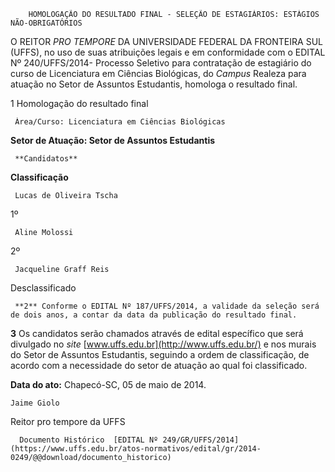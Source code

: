         HOMOLOGAÇÃO DO RESULTADO FINAL - SELEÇÃO DE ESTAGIÁRIOS: ESTÁGIOS NÃO-OBRIGATÓRIOS  

O REITOR *PRO TEMPORE* DA UNIVERSIDADE FEDERAL DA FRONTEIRA SUL (UFFS), no uso de suas atribuições legais e em conformidade com o EDITAL Nº 240/UFFS/2014- Processo Seletivo para contratação de estagiário do curso de Licenciatura em Ciências Biológicas, do *Campus* Realeza para atuação no Setor de Assuntos Estudantis, homologa o resultado final.

 1 Homologação do resultado final

     Àrea/Curso: Licenciatura em Ciências Biológicas

  

 **Setor de Atuação: Setor de Assuntos Estudantis**

     **Candidatos**

   **Classificação**

     Lucas de Oliveira Tscha

   1º 

     Aline Molossi

   2º 

     Jacqueline Graff Reis

   Desclassificado

     **2** Conforme o EDITAL Nº 187/UFFS/2014, a validade da seleção será de dois anos, a contar da data da publicação do resultado final.

 **3** Os candidatos serão chamados através de edital específico que será divulgado no *site* [www.uffs.edu.br](http://www.uffs.edu.br/) e nos murais do Setor de Assuntos Estudantis, seguindo a ordem de classificação, de acordo com a necessidade do setor de atuação ao qual foi classificado.

  

   **Data do ato:** Chapecó-SC, 05 de maio de 2014.   
 

    Jaime Giolo   
 Reitor pro tempore da UFFS 

      Documento Histórico  [EDITAL Nº 249/GR/UFFS/2014](https://www.uffs.edu.br/atos-normativos/edital/gr/2014-0249/@@download/documento_historico)     
      